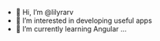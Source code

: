 - 👋 Hi, I’m @lilyrarv
- 👀 I’m interested in developing useful apps
- 🌱 I’m currently learning Angular
...

<!---
lilyrarv/lilyrarv is a ✨ special ✨ repository because its `README.md` (this file) appears on your GitHub profile.
You can click the Preview link to take a look at your changes.
--->
